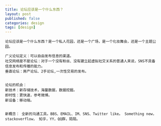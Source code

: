 ```yaml
---
title: 论坛应该是一个什么东西？
layout: post
published: false
categories: design
tags: [design]
---
```


    论坛应该是一个什么东西？是一个私人花园，还是一个广场，是一个化妆舞会，还是一个主题公园。

    广义论坛定义：可以自由发布信息的渠道。
    社交网络是不是论坛：对于一个没有粉丝、没有建立起虚拟社交关系的普通人来说，SNS不具备信息发布和传播的能力。
    垂直论坛：房产论坛、2手论坛,一次性交易的发布。


    论坛的机会：
    新技术：新存储技术，海量数据，数据挖掘。
    即时性：更快速，参考微博。
    新设备：移动端。


    新概念： 全新的沟通工具。BBS、EMAIL、IM、SNS、Twitter like。 Something new， stackoverflow， 知乎，YY，QQ群，陌陌。
